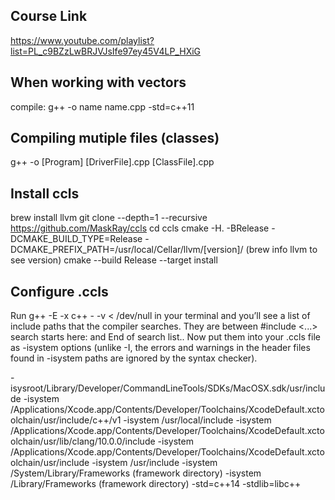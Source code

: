 ## Course Link
https://www.youtube.com/playlist?list=PL_c9BZzLwBRJVJsIfe97ey45V4LP_HXiG

## When working with vectors
compile: g++ -o name name.cpp -std=c++11

## Compiling mutiple files (classes)
g++ -o [Program] [DriverFile].cpp [ClassFile].cpp

## Install ccls
brew install llvm
git clone --depth=1 --recursive https://github.com/MaskRay/ccls
cd ccls
cmake -H. -BRelease -DCMAKE_BUILD_TYPE=Release -DCMAKE_PREFIX_PATH=/usr/local/Cellar/llvm/[version]/
(brew info llvm to see version)
cmake --build Release --target install

## Configure .ccls
Run g++ -E -x c++ - -v < /dev/null in your terminal and you’ll see a list of include paths that the compiler searches. They are between #include <...> search starts here: and End of search list.. Now put them into your .ccls file as -isystem options (unlike -I, the errors and warnings in the header files found in -isystem paths are ignored by the syntax checker).

-isysroot/Library/Developer/CommandLineTools/SDKs/MacOSX.sdk/usr/include
-isystem
/Applications/Xcode.app/Contents/Developer/Toolchains/XcodeDefault.xctoolchain/usr/include/c++/v1
-isystem
/usr/local/include
-isystem
/Applications/Xcode.app/Contents/Developer/Toolchains/XcodeDefault.xctoolchain/usr/lib/clang/10.0.0/include
-isystem
/Applications/Xcode.app/Contents/Developer/Toolchains/XcodeDefault.xctoolchain/usr/include
-isystem
/usr/include
-isystem
/System/Library/Frameworks (framework directory)
-isystem
/Library/Frameworks (framework directory)
-std=c++14
-stdlib=libc++
